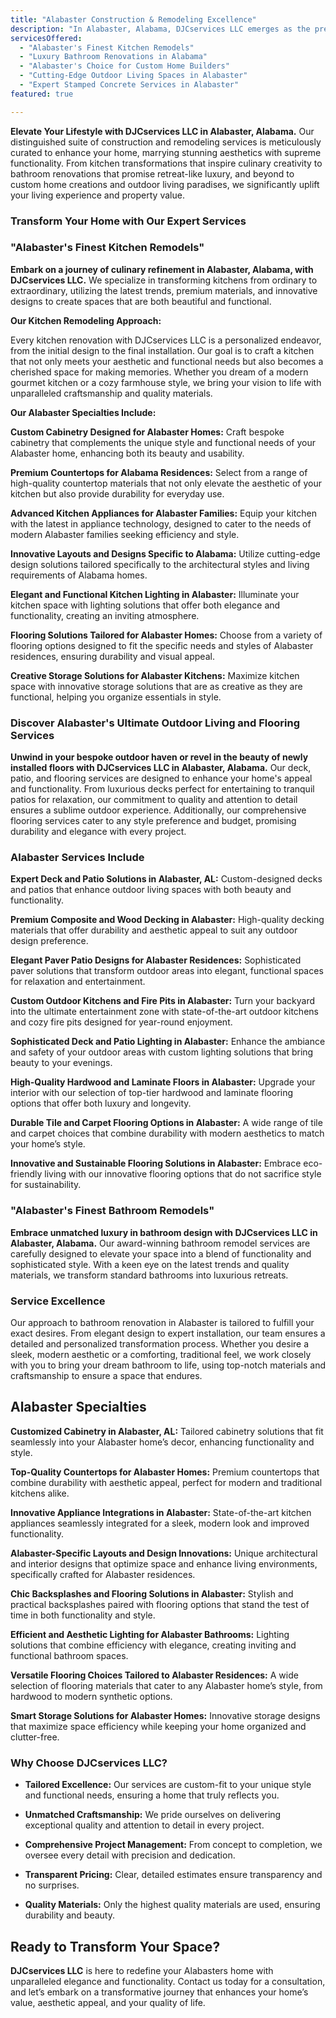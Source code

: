 ```yaml
---
title: "Alabaster Construction & Remodeling Excellence"
description: "In Alabaster, Alabama, DJCservices LLC emerges as the premier choice for transformative construction and remodeling services. Our dedication to reimagining homes with custom kitchen designs, luxurious bathroom upgrades, and innovative outdoor solutions ensures every space becomes a testament to luxury and functional beauty."
servicesOffered:
  - "Alabaster's Finest Kitchen Remodels"
  - "Luxury Bathroom Renovations in Alabama"
  - "Alabaster's Choice for Custom Home Builders"
  - "Cutting-Edge Outdoor Living Spaces in Alabaster"
  - "Expert Stamped Concrete Services in Alabaster"
featured: true

---
```


**Elevate Your Lifestyle with DJCservices LLC in Alabaster, Alabama.** Our distinguished suite of construction and remodeling services is meticulously curated to enhance your home, marrying stunning aesthetics with supreme functionality. From kitchen transformations that inspire culinary creativity to bathroom renovations that promise retreat-like luxury, and beyond to custom home creations and outdoor living paradises, we significantly uplift your living experience and property value.

### Transform Your Home with Our Expert Services

### "Alabaster's Finest Kitchen Remodels"

**Embark on a journey of culinary refinement in Alabaster, Alabama, with DJCservices LLC.** We specialize in transforming kitchens from ordinary to extraordinary, utilizing the latest trends, premium materials, and innovative designs to create spaces that are both beautiful and functional.

**Our Kitchen Remodeling Approach:**

Every kitchen renovation with DJCservices LLC is a personalized endeavor, from the initial design to the final installation. Our goal is to craft a kitchen that not only meets your aesthetic and functional needs but also becomes a cherished space for making memories. Whether you dream of a modern gourmet kitchen or a cozy farmhouse style, we bring your vision to life with unparalleled craftsmanship and quality materials.

**Our Alabaster Specialties Include:**

**Custom Cabinetry Designed for Alabaster Homes:** Craft bespoke cabinetry that complements the unique style and functional needs of your Alabaster home, enhancing both its beauty and usability.

**Premium Countertops for Alabama Residences:** Select from a range of high-quality countertop materials that not only elevate the aesthetic of your kitchen but also provide durability for everyday use.

**Advanced Kitchen Appliances for Alabaster Families:** Equip your kitchen with the latest in appliance technology, designed to cater to the needs of modern Alabaster families seeking efficiency and style.

**Innovative Layouts and Designs Specific to Alabama:** Utilize cutting-edge design solutions tailored specifically to the architectural styles and living requirements of Alabama homes.

**Elegant and Functional Kitchen Lighting in Alabaster:** Illuminate your kitchen space with lighting solutions that offer both elegance and functionality, creating an inviting atmosphere.

**Flooring Solutions Tailored for Alabaster Homes:** Choose from a variety of flooring options designed to fit the specific needs and styles of Alabaster residences, ensuring durability and visual appeal.

**Creative Storage Solutions for Alabaster Kitchens:** Maximize kitchen space with innovative storage solutions that are as creative as they are functional, helping you organize essentials in style.

### Discover Alabaster's Ultimate Outdoor Living and Flooring Services

**Unwind in your bespoke outdoor haven or revel in the beauty of newly installed floors with DJCservices LLC in Alabaster, Alabama.** Our deck, patio, and flooring services are designed to enhance your home's appeal and functionality. From luxurious decks perfect for entertaining to tranquil patios for relaxation, our commitment to quality and attention to detail ensures a sublime outdoor experience. Additionally, our comprehensive flooring services cater to any style preference and budget, promising durability and elegance with every project.

### Alabaster Services Include

**Expert Deck and Patio Solutions in Alabaster, AL:** Custom-designed decks and patios that enhance outdoor living spaces with both beauty and functionality.

**Premium Composite and Wood Decking in Alabaster:** High-quality decking materials that offer durability and aesthetic appeal to suit any outdoor design preference.

**Elegant Paver Patio Designs for Alabaster Residences:** Sophisticated paver solutions that transform outdoor areas into elegant, functional spaces for relaxation and entertainment.

**Custom Outdoor Kitchens and Fire Pits in Alabaster:** Turn your backyard into the ultimate entertainment zone with state-of-the-art outdoor kitchens and cozy fire pits designed for year-round enjoyment.

**Sophisticated Deck and Patio Lighting in Alabaster:** Enhance the ambiance and safety of your outdoor areas with custom lighting solutions that bring beauty to your evenings.

**High-Quality Hardwood and Laminate Floors in Alabaster:** Upgrade your interior with our selection of top-tier hardwood and laminate flooring options that offer both luxury and longevity.

**Durable Tile and Carpet Flooring Options in Alabaster:** A wide range of tile and carpet choices that combine durability with modern aesthetics to match your home’s style.

**Innovative and Sustainable Flooring Solutions in Alabaster:** Embrace eco-friendly living with our innovative flooring options that do not sacrifice style for sustainability.

### "Alabaster's Finest Bathroom Remodels"

**Embrace unmatched luxury in bathroom design with DJCservices LLC in Alabaster, Alabama.** Our award-winning bathroom remodel services are carefully designed to elevate your space into a blend of functionality and sophisticated style. With a keen eye on the latest trends and quality materials, we transform standard bathrooms into luxurious retreats.

### Service Excellence

Our approach to bathroom renovation in Alabaster is tailored to fulfill your exact desires. From elegant design to expert installation, our team ensures a detailed and personalized transformation process. Whether you desire a sleek, modern aesthetic or a comforting, traditional feel, we work closely with you to bring your dream bathroom to life, using top-notch materials and craftsmanship to ensure a space that endures.

## Alabaster Specialties

**Customized Cabinetry in Alabaster, AL:** Tailored cabinetry solutions that fit seamlessly into your Alabaster home’s decor, enhancing functionality and style.

**Top-Quality Countertops for Alabaster Homes:** Premium countertops that combine durability with aesthetic appeal, perfect for modern and traditional kitchens alike.

**Innovative Appliance Integrations in Alabaster:** State-of-the-art kitchen appliances seamlessly integrated for a sleek, modern look and improved functionality.

**Alabaster-Specific Layouts and Design Innovations:** Unique architectural and interior designs that optimize space and enhance living environments, specifically crafted for Alabaster residences.

**Chic Backsplashes and Flooring Solutions in Alabaster:** Stylish and practical backsplashes paired with flooring options that stand the test of time in both functionality and style.

**Efficient and Aesthetic Lighting for Alabaster Bathrooms:** Lighting solutions that combine efficiency with elegance, creating inviting and functional bathroom spaces.

**Versatile Flooring Choices Tailored to Alabaster Residences:** A wide selection of flooring materials that cater to any Alabaster home’s style, from hardwood to modern synthetic options.

**Smart Storage Solutions for Alabaster Homes:** Innovative storage designs that maximize space efficiency while keeping your home organized and clutter-free.

### Why Choose DJCservices LLC?

- **Tailored Excellence:** Our services are custom-fit to your unique style and functional needs, ensuring a home that truly reflects you.

- **Unmatched Craftsmanship:** We pride ourselves on delivering exceptional quality and attention to detail in every project.

- **Comprehensive Project Management:** From concept to completion, we oversee every detail with precision and dedication.

- **Transparent Pricing:** Clear, detailed estimates ensure transparency and no surprises.

- **Quality Materials:** Only the highest quality materials are used, ensuring durability and beauty.

## Ready to Transform Your Space?

**DJCservices LLC** is here to redefine your Alabasters home with unparalleled elegance and functionality. Contact us today for a consultation, and let’s embark on a transformative journey that enhances your home’s value, aesthetic appeal, and your quality of life.

